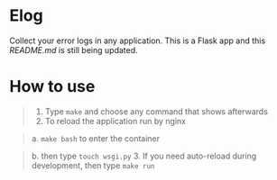 # Elog

Collect your error logs in any application. This is a Flask app and this *README.md* is still being updated.

# How to use
> 1. Type `make` and choose any command that shows afterwards
> 2. To reload the application run by nginx

>   a. `make bash` to enter the container

>   b. then type `touch wsgi.py`
> 3. If you need auto-reload during development, then type `make run`

